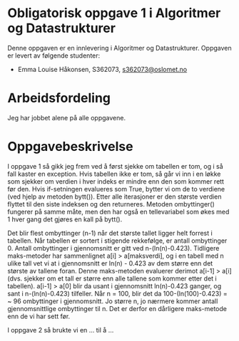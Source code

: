 # Obligatorisk oppgave 1 i Algoritmer og Datastrukturer

Denne oppgaven er en innlevering i Algoritmer og Datastrukturer. 
Oppgaven er levert av følgende studenter:
* Emma Louise Håkonsen, S362073, s362073@oslomet.no

# Arbeidsfordeling

Jeg har jobbet alene på alle oppgavene.

# Oppgavebeskrivelse

I oppgave 1 så gikk jeg frem ved å først sjekke om tabellen er tom, og i så fall kaster en exception.
Hvis tabellen ikke er tom, så går vi inn i en løkke som sjekker om verdien i hver indeks er mindre enn den som kommer
rett før den. Hvis if-setningen evalueres som True, bytter vi om de to verdiene (ved hjelp av metoden bytt()). Etter alle 
iterasjoner er den største verdien flyttet til den siste indeksen og den returneres. Metoden ombyttinger() fungerer
på samme måte, men den har også en tellevariabel som økes med 1 hver gang det gjøres en kall på bytt().

Det blir flest ombyttinger (n-1) når det største tallet ligger helt forrest i tabellen.
Når tabellen er sortert i stigende rekkefølge, er antall ombyttinger 0.
Antall ombyttinger i gjennomsnitt er gitt ved n-(ln(n)-0.423).
Tidligere maks-metoder har sammenlignet a[i] > a[maksverdi], og i en tabell med n ulike tall vet vi at i gjennomsnitt er ln(n) - 0.423 av dem større enn det største
av tallene foran. Denne maks-metoden evaluerer derimot a[i-1] > a[i] (dvs. sjekker om et tall er større enn alle tallene 
som kommer etter det i tabellen). a[i-1] > a[0] blir da usant i gjennomsnitt ln(n)-0.423 ganger, og sant i 
n-(ln(n)-0.423) tilfeller. Når n = 100, blir det da 100-(ln(100)-0.423) = ~ 96 ombyttinger i gjennomsnitt. Jo større
n, jo nærmere kommer antall gjennomsnittlige ombyttinger til n. Det er derfor en dårligere maks-metode enn de vi har sett før.

I oppgave 2 så brukte vi en ... til å ...

